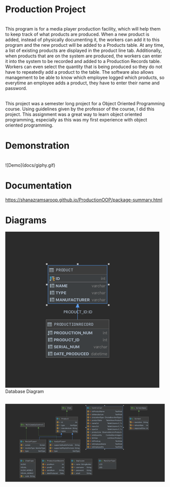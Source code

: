 # Production Project
 </br>
This program is for a media player production facility, which will help them to keep track of what products are produced. When a new product is added, instead of physically documenting it, the workers can add it to this program and the new product will be added to a Products table. At any time, a list of existing products are displayed in the product line tab. Additionally, when products that are on the system are produced, the workers can enter it into the system to be recorded and added to a Production Records table. Workers can even select the quantity that is being produced so they do not have to repeatedly add a product to the table. The software also allows management to be able to know which employee logged which products, so everytime an employee adds a product, they have to enter their name and password. </br> </br>

This project was a semester long project for a Object Oriented Programming course. Using guidelines given by the professor of the course, I did this project. This assignment was a great way to learn object oriented programming, especially as this was my first experience with object oriented programming. </br>

# Demonstration
</br>
![Demo](docs/giphy.gif)
</br>

# Documentation

https://shanazramsaroop.github.io/ProductionOOP/package-summary.html

# Diagrams

![Database diagram](docs/database_diagram.png) </br>
Database Diagram </br> </br>

![Class diagram](docs/class_diagram.png) </br>

